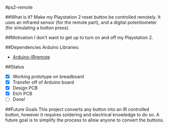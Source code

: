 #ps2-remote

##What is it?
Make my Playstation 2 reset button be controlled remotely. It uses an
infrared sensor (for the remote part), and a digital potentiometer
(for simulating a button press).

##Motivation
I don't want to get up to turn on and off my Playstation 2.

##Dependencies
Arduino Libraries:

* [Arduino-IRremote](https://github.com/shirriff/Arduino-IRremote)

##Status
- [x] Working prototype on breadboard
- [x] Transfer off of Arduino board
- [x] Design PCB
- [x] Etch PCB
- [ ] Done!

##Future Goals
This project converts any button into an IR controlled button, however
it requires soldering and electrical knowledge to do so. A future goal
is to simplify the process to allow anyone to convert the buttons.

